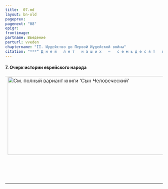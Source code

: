```yaml
---
title:  07.md 
layout: bn-old
pageprev: 
pagenext: "08"
epigr: 
frontimage: 
partname: Введение
parturl: vveden
chaptername: "II. Иудейство до Первой Иудейской войны"
citation: "***“ Д н е й   л е т   н а ш и х   —   с е м ь д е с я т   л е т...   и   с а м а я   л у ч ш а я   п о р а   и х   —   т р у д   и   б о л е з н ь,   и б о   п р о х о д я т   б ы с т р о,   и   м ы   л е т и м ”*<br>   (Пс.89:10).**"
---
```



#### 7\. Очерк истории еврейского народа

<table>
<colgroup>
<col style="width: 100%" />
</colgroup>
<tbody>
<tr class="odd">
<td><a href="archiv_p.htm"><img src="img/poln_var.jpg" width="750" height="250" alt="См. полный вариант книги &#39;Сын Человеческий&#39;" /></a>
<p>       </p>
<p> </p></td>
</tr>
</tbody>
</table>


